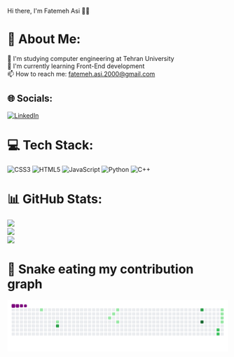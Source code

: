 Hi there, I'm Fatemeh Asi 👩‍💻


# 💫 About Me:
🔭 I'm studying computer engineering at Tehran University <br>🌱 I'm currently learning Front-End development<br>
📫 How to reach me: fatemeh.asi.2000@gmail.com

## 🌐 Socials:
[![LinkedIn](https://img.shields.io/badge/LinkedIn-%230077B5.svg?logo=linkedin&logoColor=white)](https://linkedin.com/in/https://www.linkedin.com/in/fatemeh-asi-407551234/) 

# 💻 Tech Stack:
![CSS3](https://img.shields.io/badge/css3-%231572B6.svg?style=for-the-badge&logo=css3&logoColor=white) ![HTML5](https://img.shields.io/badge/html5-%23E34F26.svg?style=for-the-badge&logo=html5&logoColor=white) ![JavaScript](https://img.shields.io/badge/javascript-%23323330.svg?style=for-the-badge&logo=javascript&logoColor=%23F7DF1E) ![Python](https://img.shields.io/badge/python-3670A0?style=for-the-badge&logo=python&logoColor=ffdd54) ![C++](https://img.shields.io/badge/c++-%2300599C.svg?style=for-the-badge&logo=c%2B%2B&logoColor=white)
# 📊 GitHub Stats:
![](https://github-readme-stats.vercel.app/api?username=FatemehAsi&theme=radical&hide_border=true&include_all_commits=false&count_private=false)<br/>
![](https://github-readme-streak-stats.herokuapp.com/?user=FatemehAsi&theme=radical&hide_border=true)<br/>
![](https://github-readme-stats.vercel.app/api/top-langs/?username=FatemehAsi&theme=radical&hide_border=true&include_all_commits=false&count_private=false&layout=compact)

<!-- Proudly created with GPRM ( https://gprm.itsvg.in ) -->

# 🐍 Snake eating my contribution graph
![snake gif](https://github.com/FatemehAsi/FatemehAsi/blob/output/github-contribution-grid-snake.gif)
